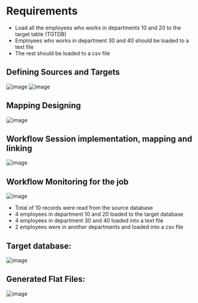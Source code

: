# Requirements
- Load all the employees who works in departments 10 and 20 to the target table (TGTDB)
- Employees who works in department 30 and 40 should be loaded to a text file
- The rest should be loaded to a csv file

## Defining Sources and Targets

![image](https://github.com/MohamedWageh09/ETL-Practicing/assets/120044385/19717fee-7ab7-4a04-882b-a5291cbcec5c)
![image](https://github.com/MohamedWageh09/ETL-Practicing/assets/120044385/c318da78-0f08-4158-aa6f-22f892e0ae95)


## Mapping Designing

![image](https://github.com/MohamedWageh09/ETL-Practicing/assets/120044385/073c9499-ceb2-44c4-8da3-678149ea7682)

## Workflow Session implementation, mapping and linking

![image](https://github.com/MohamedWageh09/ETL-Practicing/assets/120044385/0d5549c9-160c-421a-a4e2-1c3c88ada20f)

## Workflow Monitoring for the job

![image](https://github.com/MohamedWageh09/ETL-Practicing/assets/120044385/4c0aaf9e-5b66-4656-81e0-0b6830045708)

- Total of 10 records were read from the source database
- 4 employees in department 10 and 20 loaded to the target database
- 4 employees in department 30 and 40 loaded into a text file
- 2 employees were in another departments and loaded into a csv file

## Target database:

![image](https://github.com/MohamedWageh09/ETL-Practicing/assets/120044385/c978f424-e702-4007-be4c-e40f99845384)

## Generated Flat Files:

![image](https://github.com/MohamedWageh09/ETL-Practicing/assets/120044385/587a56ba-0414-4224-8766-e3f8bfb26b26)






